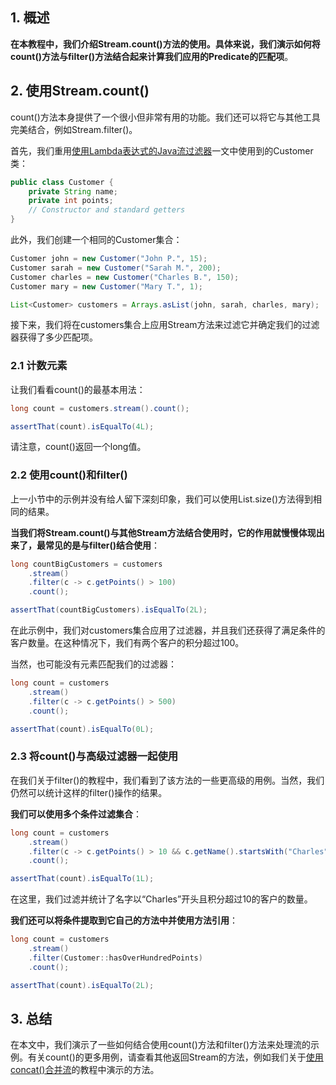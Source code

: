 ## 1. 概述

**在本教程中，我们介绍Stream.count()方法的使用。具体来说，我们演示如何将count()方法与filter()方法结合起来计算我们应用的Predicate的匹配项**。

## 2. 使用Stream.count()

count()方法本身提供了一个很小但非常有用的功能。我们还可以将它与其他工具完美结合，例如Stream.filter()。

首先，我们重用[使用Lambda表达式的Java流过滤器](使用Lambda表达式的Java流过滤器.md)一文中使用到的Customer类：

```java
public class Customer {
	private String name;
	private int points;
	// Constructor and standard getters
}
```

此外，我们创建一个相同的Customer集合：

```java
Customer john = new Customer("John P.", 15);
Customer sarah = new Customer("Sarah M.", 200);
Customer charles = new Customer("Charles B.", 150);
Customer mary = new Customer("Mary T.", 1);

List<Customer> customers = Arrays.asList(john, sarah, charles, mary);
```

接下来，我们将在customers集合上应用Stream方法来过滤它并确定我们的过滤器获得了多少匹配项。

### 2.1 计数元素

让我们看看count()的最基本用法：

```java
long count = customers.stream().count();

assertThat(count).isEqualTo(4L);
```

请注意，count()返回一个long值。

### 2.2 使用count()和filter()

上一小节中的示例并没有给人留下深刻印象，我们可以使用List.size()方法得到相同的结果。

**当我们将Stream.count()与其他Stream方法结合使用时，它的作用就慢慢体现出来了，最常见的是与filter()结合使用**：

```java
long countBigCustomers = customers
    .stream()
    .filter(c -> c.getPoints() > 100)
    .count();

assertThat(countBigCustomers).isEqualTo(2L);
```

在此示例中，我们对customers集合应用了过滤器，并且我们还获得了满足条件的客户数量。在这种情况下，我们有两个客户的积分超过100。

当然，也可能没有元素匹配我们的过滤器：

```java
long count = customers
    .stream()
    .filter(c -> c.getPoints() > 500)
    .count();

assertThat(count).isEqualTo(0L);
```

### 2.3 将count()与高级过滤器一起使用

在我们关于filter()的教程中，我们看到了该方法的一些更高级的用例。当然，我们仍然可以统计这样的filter()操作的结果。

**我们可以使用多个条件过滤集合**：

```java
long count = customers
    .stream()
    .filter(c -> c.getPoints() > 10 && c.getName().startsWith("Charles"))
    .count();

assertThat(count).isEqualTo(1L);
```

在这里，我们过滤并统计了名字以“Charles”开头且积分超过10的客户的数量。

**我们还可以将条件提取到它自己的方法中并使用方法引用**：

```java
long count = customers
    .stream()
    .filter(Customer::hasOverHundredPoints)
    .count();

assertThat(count).isEqualTo(2L);
```

## 3. 总结

在本文中，我们演示了一些如何结合使用count()方法和filter()方法来处理流的示例。有关count()的更多用例，请查看其他返回Stream的方法，例如我们关于[使用concat()合并流]()的教程中演示的方法。